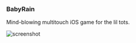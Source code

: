 ### BabyRain
Mind-blowing multitouch iOS game for the lil tots. 

![screenshot](http://dmitrytorba.s3.amazonaws.com/full-touch.jpg)
